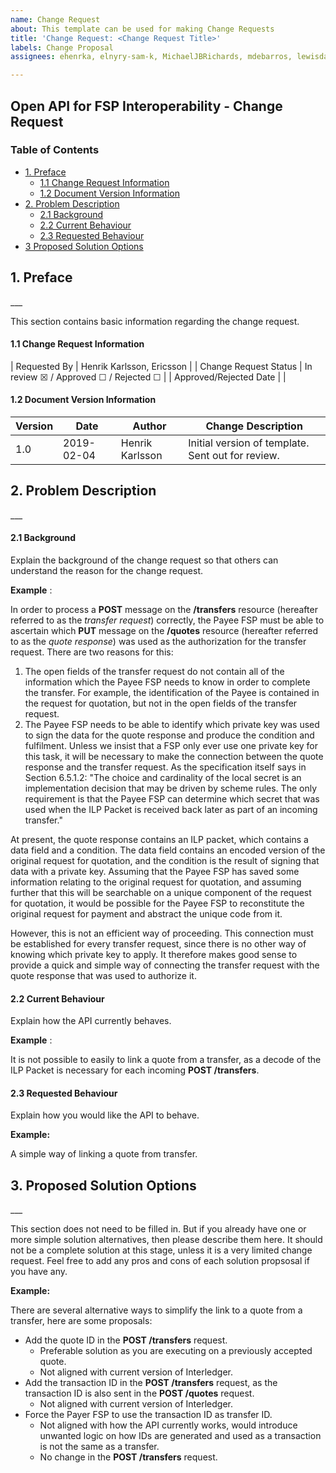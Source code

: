 ```yaml
---
name: Change Request
about: This template can be used for making Change Requests
title: 'Change Request: <Change Request Title>'
labels: Change Proposal
assignees: ehenrka, elnyry-sam-k, MichaelJBRichards, mdebarros, lewisdaly

---
```


## Open API for FSP Interoperability - Change Request

### **Table of Contents**

* [1. Preface](#1.-preface)
  * [1.1 Change Request Information](#1.1-change-request-information)
  * [1.2 Document Version Information](#1.2-document-version-information)
* [2. Problem Description](#2.-problem-description)
  * [2.1 Background](#2.1-background)
  * [2.2 Current Behaviour](#2.2-current-behaviour)
  * [2.3 Requested Behaviour](#2.3-requested-behaviour)
* [3 Proposed Solution Options](#3.-proposed-solution-options)

<h2 id="1.-preface">1. Preface</h2>
___

This section contains basic information regarding the change request.

<h4 id="1.1-change-request-information">1.1 Change Request Information</h4>

| Requested By | Henrik Karlsson, Ericsson |
| Change Request Status | In review ☒  / Approved ☐ / Rejected ☐ |
| Approved/Rejected Date |   |

<h4 id="1.2-document-version-information">1.2 Document Version Information</h4>

| Version | Date | Author | Change Description |
| --- | --- | --- | --- |
| 1.0 | 2019-02-04 | Henrik Karlsson | Initial version of template. Sent out for review. |

<h2 id="2.-problem-description">2. Problem Description</h2>
___

<h4 id="2.1-background">2.1 Background</h4>

Explain the background of the change request so that others can understand the reason for the change request.

**Example** :

In order to process a **POST** message on the **/transfers** resource (hereafter referred to as the _transfer request_) correctly, the Payee FSP must be able to ascertain which **PUT** message on the **/quotes** resource (hereafter referred to as the _quote response_) was used as the authorization for the transfer request. There are two reasons for this:

1. The open fields of the transfer request do not contain all of the information which the Payee FSP needs to know in order to complete the transfer. For example, the identification of the Payee is contained in the request for quotation, but not in the open fields of the transfer request.
2. The Payee FSP needs to be able to identify which private key was used to sign the data for the quote response and produce the condition and fulfilment. Unless we insist that a FSP only ever use one private key for this task, it will be necessary to make the connection between the quote response and the transfer request. As the specification itself says in Section 6.5.1.2: &quot;The choice and cardinality of the local secret is an implementation decision that may be driven by scheme rules. The only requirement is that the Payee FSP can determine which secret that was used when the ILP Packet is received back later as part of an incoming transfer.&quot;

At present, the quote response contains an ILP packet, which contains a data field and a condition. The data field contains an encoded version of the original request for quotation, and the condition is the result of signing that data with a private key. Assuming that the Payee FSP has saved some information relating to the original request for quotation, and assuming further that this will be searchable on a unique component of the request for quotation, it would be possible for the Payee FSP to reconstitute the original request for payment and abstract the unique code from it.

However, this is not an efficient way of proceeding. This connection must be established for every transfer request, since there is no other way of knowing which private key to apply. It therefore makes good sense to provide a quick and simple way of connecting the transfer request with the quote response that was used to authorize it.

<h4 id="2.2-current-behaviour">2.2 Current Behaviour</h4>

Explain how the API currently behaves.

**Example** :

It is not possible to easily to link a quote from a transfer, as a decode of the ILP Packet is necessary for each incoming **POST /transfers**.

<h4 id="2.3-requested-behaviour">2.3 Requested Behaviour</h4>

Explain how you would like the API to behave.

**Example:**

A simple way of linking a quote from transfer.

<h2 id="3.-proposed-solution-options">3. Proposed Solution Options</h2>
___

This section does not need to be filled in. But if you already have one or more simple solution alternatives, then please describe them here. It should not be a complete solution at this stage, unless it is a very limited change request. Feel free to add any pros and cons of each solution propsosal if you have any.

**Example:**

There are several alternative ways to simplify the link to a quote from a transfer, here are some proposals:

- Add the quote ID in the **POST /transfers** request.
  - Preferable solution as you are executing on a previously accepted quote.
  - Not aligned with current version of Interledger.
- Add the transaction ID in the **POST /transfers** request, as the transaction ID is also sent in the **POST /quotes** request.
  - Not aligned with current version of Interledger.
- Force the Payer FSP to use the transaction ID as transfer ID.
  - Not aligned with how the API currently works, would introduce unwanted logic on how IDs are generated and used as a transaction is not the same as a transfer.
  - No change in the **POST /transfers** request.
